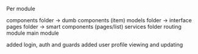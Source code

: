 Per module

components folder -> dumb components (item)
models folder -> interface
pages folder -> smart components (pages/list)
services folder
routing module
main module

added login, auth and guards
added user profile viewing and updating